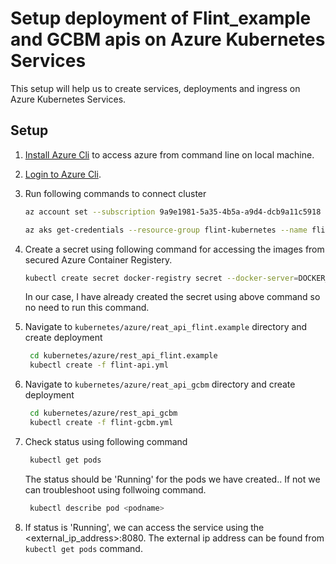 # Setup deployment of Flint_example and GCBM apis on Azure Kubernetes Services

This setup will help us to create services, deployments and ingress on Azure Kubernetes Services.

## Setup

1. [Install Azure Cli](https://docs.microsoft.com/en-us/cli/azure/install-azure-cli) to access azure from command line on local machine.
2. [Login to Azure Cli](https://docs.microsoft.com/en-us/cli/azure/authenticate-azure-cli).
3. Run following commands to connect cluster
   ```sh
   az account set --subscription 9a9e1981-5a35-4b5a-a9d4-dcb9a11c5918
   ```

   ```sh
   az aks get-credentials --resource-group flint-kubernetes --name flint-kubernetes
   ```
4. Create a secret using following command for accessing the images from secured Azure Container Registery.
   ```sh
   kubectl create secret docker-registry secret --docker-server=DOCKER_REGISTRY_SERVER --docker-username=DOCKER_USER --docker-password=DOCKER_PASSWORD --docker-email=DOCKER_EMAIL
   ```
   In our case, I have already created the secret using above command so no need to run this command. 
5. Navigate to `kubernetes/azure/reat_api_flint.example` directory and create deployment
   ```sh
	cd kubernetes/azure/rest_api_flint.example
	kubectl create -f flint-api.yml
   ```
6. Navigate to `kubernetes/azure/reat_api_gcbm` directory and create deployment
   ```sh
	cd kubernetes/azure/rest_api_gcbm
	kubectl create -f flint-gcbm.yml
   ```
7. Check status using following command
   ```sh
	kubectl get pods
   ```
   The status should be 'Running'  for the pods we have created.. If not we can troubleshoot using follwoing command.
   ```sh
	kubectl describe pod <podname>
   ```
8. If status is 'Running', we can access the service using the <external_ip_address>:8080. The external ip address can be found from `kubectl get pods` command.
   


